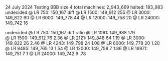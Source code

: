 24 July 2024
Testing BBB size 4
total machines: 2_943_669
halted: 183_983
undecided @ LR   750: 150_167  diff
          @ LR  1500: 149_912  255
          @ LR  3000: 149_822   90
          @ LR  6000: 149_778   44
          @ LR 12000: 149_758   20
          @ LR 24000: 149_742   16

undecided @ LR   750: 150_167  diff ratio
          @ LR  1061: 149_988  179  
          @ LR  1500: 149_912   76  2.36
          @ LR  2121: 149_848   64  1.19
          @ LR  3000: 149_822   26  2.46
          @ LR  4243: 149_798   24  1.08
          @ LR  6000: 149_778   20  1.20
          @ LR  8485: 149_765   13  1.54
          @ LR 12000: 149_758    7  1.86
          @ LR 16971: 149_751    7  1
          @ LR 24000: 149_742    9  .78

        